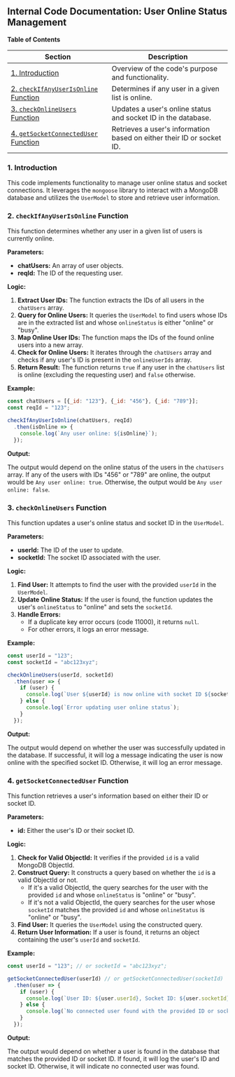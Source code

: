 ## Internal Code Documentation: User Online Status Management

**Table of Contents**

| Section | Description |
|---|---|
| [1. Introduction](#1-introduction) | Overview of the code's purpose and functionality. |
| [2. `checkIfAnyUserIsOnline` Function](#2-checkifanyuserisonline-function) | Determines if any user in a given list is online. |
| [3. `checkOnlineUsers` Function](#3-checkonlineusers-function) | Updates a user's online status and socket ID in the database. |
| [4. `getSocketConnectedUser` Function](#4-getsocketconnecteduser-function) | Retrieves a user's information based on either their ID or socket ID. |

### 1. Introduction

This code implements functionality to manage user online status and socket connections. It leverages the `mongoose` library to interact with a MongoDB database and utilizes the `UserModel` to store and retrieve user information.

### 2. `checkIfAnyUserIsOnline` Function

This function determines whether any user in a given list of users is currently online.

**Parameters:**

* **chatUsers:** An array of user objects. 
* **reqId:** The ID of the requesting user. 

**Logic:**

1. **Extract User IDs:** The function extracts the IDs of all users in the `chatUsers` array.
2. **Query for Online Users:** It queries the `UserModel` to find users whose IDs are in the extracted list and whose `onlineStatus` is either "online" or "busy".
3. **Map Online User IDs:**  The function maps the IDs of the found online users into a new array.
4. **Check for Online Users:** It iterates through the `chatUsers` array and checks if any user's ID is present in the `onlineUserIds` array.
5. **Return Result:** The function returns `true` if any user in the `chatUsers` list is online (excluding the requesting user) and `false` otherwise.

**Example:**

```javascript
const chatUsers = [{_id: "123"}, {_id: "456"}, {_id: "789"}];
const reqId = "123";

checkIfAnyUserIsOnline(chatUsers, reqId)
  .then(isOnline => {
    console.log(`Any user online: ${isOnline}`); 
  });
```

**Output:**

The output would depend on the online status of the users in the `chatUsers` array. If any of the users with IDs "456" or "789" are online, the output would be `Any user online: true`. Otherwise, the output would be `Any user online: false`.

### 3. `checkOnlineUsers` Function

This function updates a user's online status and socket ID in the `UserModel`.

**Parameters:**

* **userId:** The ID of the user to update.
* **socketId:** The socket ID associated with the user.

**Logic:**

1. **Find User:** It attempts to find the user with the provided `userId` in the `UserModel`.
2. **Update Online Status:** If the user is found, the function updates the user's `onlineStatus` to "online" and sets the `socketId`.
3. **Handle Errors:**  
    * If a duplicate key error occurs (code 11000), it returns `null`.
    * For other errors, it logs an error message.

**Example:**

```javascript
const userId = "123";
const socketId = "abc123xyz";

checkOnlineUsers(userId, socketId)
  .then(user => {
    if (user) {
      console.log(`User ${userId} is now online with socket ID ${socketId}`);
    } else {
      console.log(`Error updating user online status`);
    }
  });
```

**Output:**

The output would depend on whether the user was successfully updated in the database. If successful, it will log a message indicating the user is now online with the specified socket ID. Otherwise, it will log an error message.

### 4. `getSocketConnectedUser` Function

This function retrieves a user's information based on either their ID or socket ID.

**Parameters:**

* **id:**  Either the user's ID or their socket ID.

**Logic:**

1. **Check for Valid ObjectId:** It verifies if the provided `id` is a valid MongoDB ObjectId.
2. **Construct Query:** It constructs a query based on whether the `id` is a valid ObjectId or not. 
    * If it's a valid ObjectId, the query searches for the user with the provided `id` and whose `onlineStatus` is "online" or "busy". 
    * If it's not a valid ObjectId, the query searches for the user whose `socketId` matches the provided `id` and whose `onlineStatus` is "online" or "busy".
3. **Find User:** It queries the `UserModel` using the constructed query.
4. **Return User Information:**  If a user is found, it returns an object containing the user's `userId` and `socketId`.

**Example:**

```javascript
const userId = "123"; // or socketId = "abc123xyz";

getSocketConnectedUser(userId) // or getSocketConnectedUser(socketId) 
  .then(user => {
    if (user) {
      console.log(`User ID: ${user.userId}, Socket ID: ${user.socketId}`);
    } else {
      console.log(`No connected user found with the provided ID or socket ID`);
    }
  });
```

**Output:**

The output would depend on whether a user is found in the database that matches the provided ID or socket ID. If found, it will log the user's ID and socket ID. Otherwise, it will indicate no connected user was found. 
